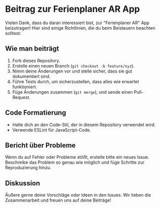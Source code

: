 # Beitrag zur Ferienplaner AR App

Vielen Dank, dass du daran interessiert bist, zur "Ferienplaner AR" App beizutragen! Hier sind einige Richtlinien, die du beim Beisteuern beachten solltest:

## Wie man beiträgt
1. Fork dieses Repository.
2. Erstelle einen neuen Branch (`git checkout -b feature/xyz`).
3. Nimm deine Änderungen vor und stelle sicher, dass sie gut dokumentiert sind.
4. Führe Tests durch, um sicherzustellen, dass alles wie erwartet funktioniert.
5. Füge Änderungen zusammen (`git merge`), und sende einen Pull-Request.

## Code Formatierung
- Halte dich an den Code-Stil, der in diesem Repository verwendet wird.
- Verwende ESLint für JavaScript-Code.

## Bericht über Probleme
Wenn du auf Fehler oder Probleme stößt, erstelle bitte ein neues Issue. Beschreibe das Problem so genau wie möglich und füge Schritte zur Reproduzierung hinzu.

## Diskussion
Äußere gerne deine Vorschläge oder Ideen in den Issues. Wir lieben die Zusammenarbeit und freuen uns auf deine Beiträge!